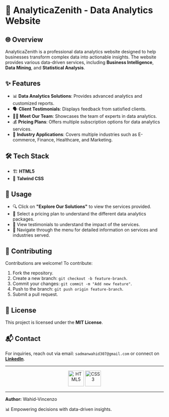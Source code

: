# 🚀 AnalyticaZenith - Data Analytics Website

## 🌐 Overview
AnalyticaZenith is a professional data analytics website designed to help businesses transform complex data into actionable insights. The website provides various data-driven services, including **Business Intelligence**, **Data Mining**, and **Statistical Analysis**.

## ✨ Features
- 📊 **Data Analytics Solutions**: Provides advanced analytics and customized reports.
- 🗣️ **Client Testimonials**: Displays feedback from satisfied clients.
- 👨‍💻 **Meet Our Team**: Showcases the team of experts in data analytics.
- 💰 **Pricing Plans**: Offers multiple subscription options for data analytics services.
- 🏢 **Industry Applications**: Covers multiple industries such as E-commerce, Finance, Healthcare, and Marketing.

## 🛠️ Tech Stack
- 🏗️ **HTML5**
- 🎨 **Talwind CSS**



## 📌 Usage
- 🔍 Click on **"Explore Our Solutions"** to view the services provided.
- 💼 Select a pricing plan to understand the different data analytics packages.
- 💬 View testimonials to understand the impact of the services.
- 📂 Navigate through the menu for detailed information on services and industries served.

## 🤝 Contributing
Contributions are welcome! To contribute:
1. Fork the repository.
2. Create a new branch: `git checkout -b feature-branch`.
3. Commit your changes: `git commit -m "Add new feature"`.
4. Push to the branch: `git push origin feature-branch`.
5. Submit a pull request.

## 📜 License
This project is licensed under the **MIT License**.

## 📬 Contact
For inquiries, reach out via email: `sadmanwahid307@gmail.com` or connect on **[LinkedIn](#)**.

---
<div align="center">
  <img src="https://upload.wikimedia.org/wikipedia/commons/6/61/HTML5_logo_and_wordmark.svg" alt="HTML5" width="50" height="50"/>
  <img src="https://upload.wikimedia.org/wikipedia/commons/d/d5/CSS3_logo_and_wordmark.svg" alt="CSS3" width="50" height="50"/>
</div>

---
**Author:** Wahid-Vincenzo

📊 Empowering decisions with data-driven insights.
